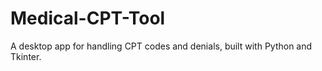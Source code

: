 # Medical-CPT-Tool
A desktop app for handling CPT codes and denials, built with Python and Tkinter.
